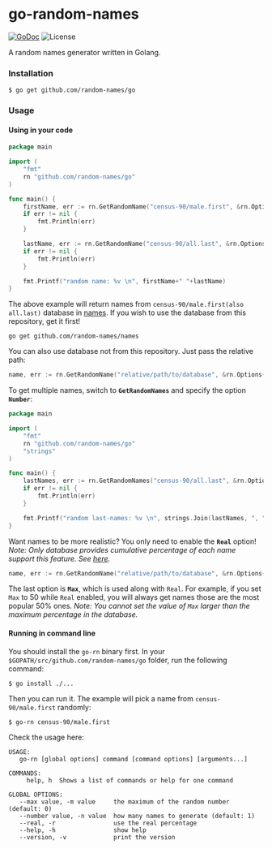 # go-random-names

[![GoDoc](https://godoc.org/github.com/random-names/go?status.svg)](https://godoc.org/github.com/random-names/go)
![License](https://img.shields.io/badge/License-MIT-blue.svg)

A random names generator written in Golang.

### Installation

```
$ go get github.com/random-names/go
```

### Usage

#### Using in your code

```go
package main

import (
	"fmt"
	rn "github.com/random-names/go"
)

func main() {
	firstName, err := rn.GetRandomName("census-90/male.first", &rn.Options{})
	if err != nil {
		fmt.Println(err)
	}

	lastName, err := rn.GetRandomName("census-90/all.last", &rn.Options{})
	if err != nil {
		fmt.Println(err)
	}

	fmt.Printf("random name: %v \n", firstName+" "+lastName)
}

```

The above example will return names from `census-90/male.first(also all.last)` database in [names](https://github.com/random-names/names/tree/master/census-90). If you wish to use the database from this repository, get it first!

```
go get github.com/random-names/names
```

You can also use database not from this repository. Just pass the relative path:

```go
name, err := rn.GetRandomName("relative/path/to/database", &rn.Options{})
```

To get multiple names, switch to **`GetRandomNames`** and specify the option **`Number`**:

```go
package main

import (
	"fmt"
	rn "github.com/random-names/go"
	"strings"
)

func main() {
	lastNames, err := rn.GetRandomNames("census-90/all.last", &rn.Options{Number: 5})
	if err != nil {
		fmt.Println(err)
	}

	fmt.Printf("random last-names: %v \n", strings.Join(lastNames, ", "))
}

```

Want names to be more realistic? You only need to enable the **`Real`** option!
*Note: Only database provides cumulative percentage of each name support this feature. See [here](https://github.com/random-names/names/tree/master/README.md#database-structure).*

```go
name, err := rn.GetRandomName("relative/path/to/database", &rn.Options{Real: true})
```

The last option is **`Max`**, which is used along with `Real`. For example, if you set `Max` to 50 while `Real` enabled, you will always get names those are the most popular 50% ones.
*Note: You cannot set the value of `Max` larger than the maximum percentage in the database.*

#### Running in command line

You should install the `go-rn` binary first. In your `$GOPATH/src/github.com/random-names/go` folder, run the following command:

```
$ go install ./...
```

Then you can run it. The example will pick a name from `census-90/male.first` randomly:

```
$ go-rn census-90/male.first
```

Check the usage here:

```
USAGE:
   go-rn [global options] command [command options] [arguments...]

COMMANDS:
     help, h  Shows a list of commands or help for one command

GLOBAL OPTIONS:
   --max value, -m value     the maximum of the random number (default: 0)
   --number value, -n value  how many names to generate (default: 1)
   --real, -r                use the real percentage
   --help, -h                show help
   --version, -v             print the version
```
